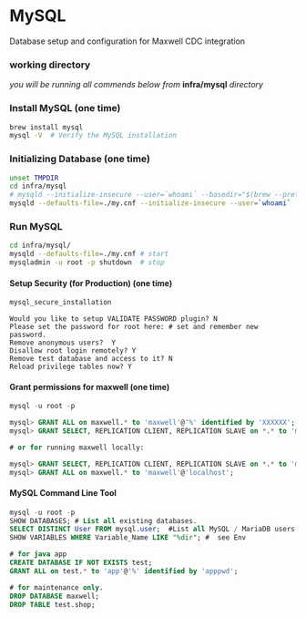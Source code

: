 MySQL
=====
Database setup and configuration for Maxwell CDC integration

### working directory
*you will be running all commends below from* **infra/mysql** *directory*

### Install MySQL (one time)
```bash
brew install mysql
mysql -V  # Verify the MySQL installation
```

### Initializing Database (one time)
```bash
unset TMPDIR
cd infra/mysql
# mysqld --initialize-insecure --user=`whoami` --basedir="$(brew --prefix mysql)"  --datadir=./data
mysqld --defaults-file=./my.cnf --initialize-insecure --user=`whoami`
```

### Run MySQL
```bash
cd infra/mysql/
mysqld --defaults-file=./my.cnf # start
mysqladmin -u root -p shutdown  # stop
```

#### Setup Security (for Production) (one time)
```bash
mysql_secure_installation
```
```
Would you like to setup VALIDATE PASSWORD plugin? N
Please set the password for root here: # set and remember new password.
Remove anonymous users?  Y
Disallow root login remotely? Y
Remove test database and access to it? N
Reload privilege tables now? Y
```

#### Grant permissions for maxwell (one time)
```sql
mysql -u root -p

mysql> GRANT ALL on maxwell.* to 'maxwell'@'%' identified by 'XXXXXX';
mysql> GRANT SELECT, REPLICATION CLIENT, REPLICATION SLAVE on *.* to 'maxwell'@'%';

# or for running maxwell locally:

mysql> GRANT SELECT, REPLICATION CLIENT, REPLICATION SLAVE on *.* to 'maxwell'@'localhost' identified by 'XXXXXX';
mysql> GRANT ALL on maxwell.* to 'maxwell'@'localhost';
```

#### MySQL Command Line Tool
```sql
mysql -u root -p
SHOW DATABASES; # List all existing databases.
SELECT DISTINCT User FROM mysql.user;  #List all MySQL / MariaDB users.
SHOW VARIABLES WHERE Variable_Name LIKE "%dir"; #  see Env

# for java app 
CREATE DATABASE IF NOT EXISTS test;
GRANT ALL on test.* to 'app'@'%' identified by 'apppwd';

# for maintenance only.   
DROP DATABASE maxwell;
DROP TABLE test.shop;
```
